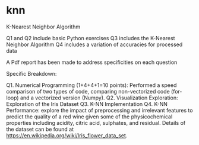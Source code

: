 # knn
K-Nearest Neighbor Algorithm


Q1 and Q2 include basic Python exercises
Q3 includes the K-Nearest Neighbor Algorithm
Q4 includes a variation of accuracies for processed data

A Pdf report has been made to address specificities on each question

Specific Breakdown:

Q1. Numerical Programming (1+4+4+1=10 points): Performed a speed comparison of two types of code, comparing non-vectorized code (for-loop) and a
vectorized version (Numpy). 
Q2. Visualization Exploration: Exploration of the Iris Dataset
Q3. K-NN Implementation
Q4. K-NN Performance: explore the impact of preprocessing and irrelevant features to predict the quality of a red wine given some
of the physicochemical properties including acidity, citric acid, sulphates, and residual.
Details of the dataset can be found at https://en.wikipedia.org/wiki/Iris_flower_data_set.

